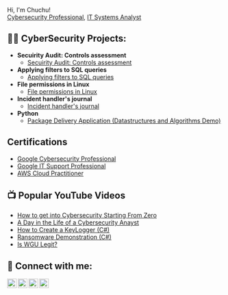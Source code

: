 Hi, I'm Chuchu! <br/><a href="https://www.linkedin.com/in/joshmadakor/">Cybersecurity Professional</a>, <a href="www.linkedin.com/in/
">IT Systems Analyst</a></h1>

<h2>👨‍💻 CyberSecurity Projects:</h2>

- <b>Secuirity Audit: Controls assessment</b> 
  - [Secuirity Audit: Controls assessment](https://docs.google.com/document/d/1HPZqCJ2LsETKtU08BzK9yOUUDerOhSCaTKibv4pShNw/edit#heading=h.swls7m11ggfl)
- <b>Applying filters to SQL queries</b>
  - [Applying filters to SQL queries](https://docs.google.com/document/d/1KwtkqYLYRUHIaLLEg5Ab54KHOMkyX8C7YLzAdxCDuIM/edit?resourcekey=0-6X8-aLxsQ3hi_u7MtdEX-Q#heading=h.adnh333husy) </b></i>
- <b>File permissions in Linux</b>
  - [File permissions in Linux](https://docs.google.com/document/d/1NdBiQk6wxE6iUme-N0E5VLUDfkqsgBiGswPeC7aQpPg/edit?resourcekey=0-Fgma7Fmd-6J3y7T48KhyLA#heading=h.adnh333husy)
- <b>Incident handler's journal </b>
  - [Incident handler's journal](https://docs.google.com/document/d/1Q_DycD1hbMPP2TlFpANH_ZuEu4Xa40VbGm6gESaHLLk/edit?resourcekey=0-0SIZlTD8Fc-4EJWN_wfxdA)
- <b>Python</b>
  - [Package Delivery Application (Datastructures and Algorithms Demo)](https://github.com/joshmadakor1/Package-Delivery-Pathfinding-Algorithm)

<h2>Certifications</h2>

- [Google Cybersecurity Professional](https://coursera.org/share/2d4f1d034ba1cfb9c9657c47b3969a17)
- [Google IT Support Professional](https://coursera.org/share/4a1801d4929fa23343009eafe3f77a59)
- [AWS Cloud Practitioner](https://www.credly.com/badges/18a484fa-55c4-48ce-9813-702456d252e7/public_url)

<h2>📺 Popular YouTube Videos</h2>

- [How to get into Cybersecurity Starting From Zero](https://www.youtube.com/watch?v=a83ASGn_V_s)
- [A Day in the Life of a Cybersecurity Anayst](https://www.youtube.com/watch?v=uHy3oM7NnoU)
- [How to Create a KeyLogger (C#)](https://www.youtube.com/watch?v=N-L9hklSlNk)
- [Ransomware Demonstration (C#)](https://www.youtube.com/watch?v=OfvdQeh79s0)
- [Is WGU Legit?](https://www.youtube.com/watch?v=E2MwRWxDBkA)

<h2> 🤳 Connect with me:</h2>

[<img align="left" alt="JoshMadakor | YouTube" width="22px" src="https://cdn.jsdelivr.net/npm/simple-icons@v3/icons/youtube.svg" />][youtube]
[<img align="left" alt="JoshMadakor | Twitter" width="22px" src="https://cdn.jsdelivr.net/npm/simple-icons@v3/icons/twitter.svg" />][twitter]
[<img align="left" alt="JoshMadakor | LinkedIn" width="22px" src="https://cdn.jsdelivr.net/npm/simple-icons@v3/icons/linkedin.svg" />][linkedin]
[<img align="left" alt="JoshMadakor | Instagram" width="22px" src="https://cdn.jsdelivr.net/npm/simple-icons@v3/icons/instagram.svg" />][instagram]

[twitter]: https://twitter.com/joshmadakor
[youtube]: https://www.youtube.com/c/joshmadakor
[instagram]: https://www.instagram.com/joshmadakor/
[linkedin]: https://linkedin.com/in/joshmadakor

<!--
**joshmadakor1/joshmadakor1** is a ✨ _special_ ✨ repository because its `README.md` (this file) appears on your GitHub profile.

Here are some ideas to get you started:

- 🔭 I’m currently working on ...
- 🌱 I’m currently learning ...
- 👯 I’m looking to collaborate on ...
- 🤔 I’m looking for help with ...
- 💬 Ask me about ...
- 📫 How to reach me: ...
- 😄 Pronouns: ...
- ⚡ Fun fact: ...
-->
